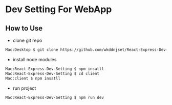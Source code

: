 # Dev Setting For WebApp

## How to Use

- clone git repo
```bash
Mac:Desktop $ git clone https://github.com/wkddnjset/React-Express-Dev-Setting
```

- install node modules
```bash
Mac:React-Express-Dev-Setting $ npm insatll
Mac:React-Express-Dev-Setting $ cd client
Mac:client $ npm insatll
```

- run project
```bash
Mac:React-Express-Dev-Setting $ npm run dev
```


